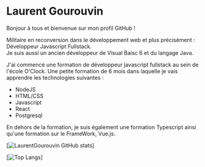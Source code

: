 # Laurent Gourouvin

Bonjour à tous et bienvenue sur mon profil GitHub !

Militaire en reconversion dans le développement web et plus précisément : Développeur Javascript Fullstack.  
Je suis aussi un ancien développeur de Visual Baisc 6 et du langage Java.   

J'ai commencé une formation de développeur javascript fullstack au sein de l'école O'Clock. Une petite formation de 6 mois dans laquelle je vais apprendre les technologies suivantes :
- NodeJS 
- HTML/CSS
- Javascript
- React
- Postgresql
   
En dehors de la formation, je suis également une formation Typescript ainsi qu'une formation sur le FrameWork, Vue.js.   

[![LaurentGourouvin GitHub stats](https://github-readme-stats.vercel.app/api?username=LaurentGourouvin&show_icons=true&theme=prussian&)]

[![Top Langs](https://github-readme-stats.vercel.app/api/top-langs/?username=LaurentGourouvin&theme=prussian)]
